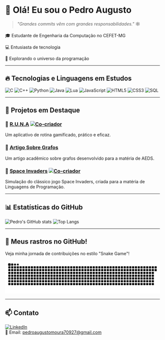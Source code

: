# 👋 Olá! Eu sou o Pedro Augusto

> *"Grandes commits vêm com grandes responsabilidades."* 🕸️

🎓 Estudante de Engenharia da Computação no CEFET-MG

💻 Entusiasta de tecnologia

🚀 Explorando o universo da programação

---

## 🔥 Tecnologias e Linguagens em Estudos
![C](https://img.shields.io/badge/c-%2300599C.svg?style=for-the-badge&logo=c&logoColor=white)
![C++](https://img.shields.io/badge/c++-%2300599C.svg?style=for-the-badge&logo=c%2B%2B&logoColor=white)
![Python](https://img.shields.io/badge/python-FFD43B?style=for-the-badge&logo=python&logoColor=blue)
![Java](https://img.shields.io/badge/java-%23ED8B00.svg?style=for-the-badge&logo=openjdk&logoColor=white)
![Lua](https://img.shields.io/badge/lua-%232C2D72.svg?style=for-the-badge&logo=lua&logoColor=white)
![JavaScript](https://img.shields.io/badge/javascript-%23323330.svg?style=for-the-badge&logo=javascript&logoColor=%23F7DF1E)
![HTML5](https://img.shields.io/badge/html5-%23E34F26.svg?style=for-the-badge&logo=html5&logoColor=white)
![CSS3](https://img.shields.io/badge/css3-%231572B6.svg?style=for-the-badge&logo=css3&logoColor=white)
![SQL](https://img.shields.io/badge/sql-336791.svg?style=for-the-badge&logo=postgresql&logoColor=white)

---

## 🚀 Projetos em Destaque

### 📱 [R.U.N.A](https://github.com/Ak4ai/TasksApp) [![Co-criador](https://img.shields.io/badge/Co--criador-blue)](https://github.com/Ak4ai/TasksApp)  
Um aplicativo de rotina gamificado, prático e eficaz.


### 📄 [Artigo Sobre Grafos](https://github.com/PedroAugusto08/Artigo-AEDS)  
Um artigo acadêmico sobre grafos desenvolvido para a matéria de AEDS.


### 👾 [Space Invaders](https://github.com/Jottynha/SPACE-INVADERS-LP) [![Co-criador](https://img.shields.io/badge/Co--criador-blue)](https://github.com/Jottynha/SPACE-INVADERS-LP)  
Simulação do clássico jogo Space Invaders, criada para a matéria de Linguagens de Programação.


---

## 📊 Estatísticas do GitHub

![Pedro's GitHub stats](https://github-readme-stats.vercel.app/api?username=PedroAugusto08&show_icons=true&theme=tokyonight)
![Top Langs](https://github-readme-stats.vercel.app/api/top-langs/?username=PedroAugusto08&layout=compact&theme=tokyonight)

---
## 🐍 Meus rastros no GitHub!

Veja minha jornada de contribuições no estilo "Snake Game"!

![snake gif](https://github.com/PedroAugusto08/PedroAugusto08/blob/output/github-contribution-grid-snake.svg)

---

## 📫 Contato
[![LinkedIn](https://img.shields.io/badge/-LinkedIn-0077B5?style=flat&logo=linkedin&logoColor=white)](https://linkedin.com/in/pedroagmoura)  
📧 Email: pedroaugustomoura70927@gmail.com
